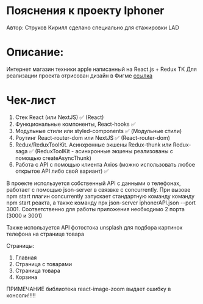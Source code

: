 # Пояснения к проекту Iphoner
Автор: Струков Кирилл
cделано специально для стажировки LAD
# Описание: 
Интернет магазин техники apple написанный на React.js + Redux TK
Для реализации проекта отрисован дизайн в Фигме [ссылка](https://www.figma.com/file/Z3eALOeSaq0PF40zpR5qbt/%D0%9F%D1%80%D0%B8%D0%BB%D0%BE%D0%B6%D0%B5%D0%BD%D0%B8%D0%B5-%D0%BD%D0%B0-%D0%A0%D0%B5%D0%B0%D0%BA%D1%82-%D0%B4%D0%BB%D1%8F-%D1%81%D1%82%D0%B0%D0%B6%D0%B8%D1%80%D0%BE%D0%B2%D0%BA%D0%B8-Lad?node-id=0%3A1)
# Чек-лист
1. Стек React (или NextJS) ✅ (React)
2. Функциональные компоненты, React-hooks ✅
3. Модульные стили или styled-components ✅ (Модульные стили)
4. Роутинг React-router-dom или NextJS ✅ (React-router-dom)
5. Redux/ReduxToolKit. Асинхронные экшены Redux-thunk или Redux-saga ✅ (ReduxToolKit - асинхронные экшены реализованы с помощью createAsyncThunk)
6. Работа с API с помощью клиента Axios (можно использовать любое открытое API либо свой вариант) ✅ 

В проекте используется собственный API с данными о телефонах, работает с помощью json-server в связвке с concurrently.
При вызове npm start плагин concurrently запускает стандартную команду команду npm start реакта, а также команду npx json-server iphonerAPI.json --port 3001. Соответственно для работы приложения необходимо 2 порта (3000 и 3001) 

Также используется API фотостока unsplash для подбора картинок телефона на странице товара

Страницы:
1. Главная
2. Страница с товарами
3. Страница товара
4. Корзина

ПРИМЕЧАНИЕ 
библиотека react-image-zoom выдает ошибку в консоли!!!!!